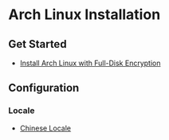 # Arch Linux Installation 

## Get Started

- [Install Arch Linux with Full-Disk Encryption](https://gist.github.com/huntrar/e42aee630bee3295b2c671d098c81268)

## Configuration

### Locale

- [Chinese Locale](https://wiki.archlinux.org/title/Localization/Simplified_Chinese)

